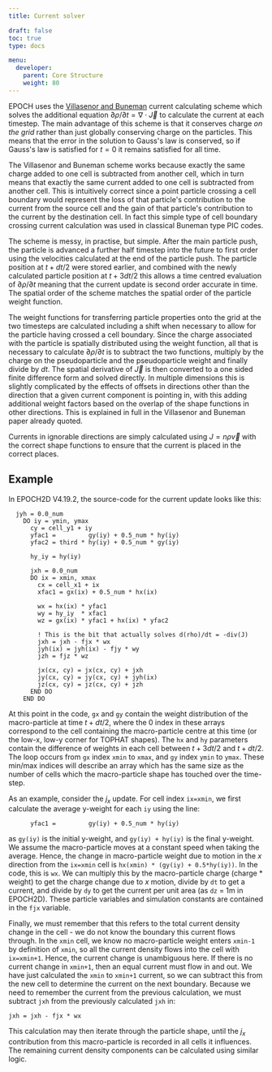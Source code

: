 ```yaml
---
title: Current solver

draft: false
toc: true
type: docs

menu:
  developer:
    parent: Core Structure
    weight: 80
---
```


EPOCH uses the [Villasenor and Buneman](https://www.sciencedirect.com/science/article/abs/pii/001046559290169Y)  current calculating scheme which
solves the additional equation
${\partial \rho}/{\partial t} = \nabla\cdot\vec{J}$ to
calculate the current at each timestep. The main advantage of this scheme is
that it conserves charge _on the grid_ rather than just globally conserving
charge on the particles. This means that the error in the solution to Gauss's
law is conserved, so if Gauss's law is satisfied for $t = 0$ it
remains satisfied for all time. 

The Villasenor and Buneman scheme works because exactly the same charge added
to one cell is subtracted from another cell, which in turn means that exactly
the same current added to one cell is subtracted from another cell. This is
intuitively correct since a point particle crossing a cell boundary would
represent the loss of that particle's contribution to the current from the
source cell and the gain of that particle's contribution to the current by the
destination cell. In fact this simple type of cell boundary crossing
current calculation was used in classical Buneman type PIC codes. 

The scheme is messy, in practise, but simple. After the main particle push, the
particle is advanced a further half timestep into the future to first order
using the velocities calculated at the end of the particle push. The particle
position at $t + dt/2$ were stored earlier, and combined with the newly
calculated particle position at $t + {3dt}/{2}$ this allows a time centred
evaluation of ${\partial \rho}/{\partial t}$ meaning that the current
update is second order accurate in time. The spatial order of the scheme
matches the spatial order of the particle weight function. 

The weight functions for transferring particle properties onto the grid at the
two timesteps are calculated including a shift when necessary to allow for the
particle having crossed a cell boundary. Since the charge associated with the
particle is spatially distributed using the weight function, all that is
necessary to calculate ${\partial \rho}/{\partial t}$ is to subtract the
two functions, multiply by the charge on the pseudoparticle and the
pseudoparticle weight and finally divide by $dt$. The spatial derivative of
$\vec{J}$ is then converted to a one sided finite difference form and solved
directly. In multiple dimensions this is slightly complicated by the effects of
offsets in directions other than the direction that a given current component
is pointing in, with this adding additional weight factors based on the overlap
of the shape functions in other directions. This is explained in full in the
Villasenor and Buneman paper already quoted. 

Currents in ignorable directions are simply calculated using $J = n\rho\vec{v}$
with the correct shape functions to ensure that the current is placed in the
correct places.

## Example

In EPOCH2D V4.19.2, the source-code for the current update looks like this:

```
  jyh = 0.0_num
    DO iy = ymin, ymax
      cy = cell_y1 + iy
      yfac1 =         gy(iy) + 0.5_num * hy(iy)
      yfac2 = third * hy(iy) + 0.5_num * gy(iy)

      hy_iy = hy(iy)

      jxh = 0.0_num
      DO ix = xmin, xmax
        cx = cell_x1 + ix
        xfac1 = gx(ix) + 0.5_num * hx(ix)

        wx = hx(ix) * yfac1
        wy = hy_iy  * xfac1
        wz = gx(ix) * yfac1 + hx(ix) * yfac2

        ! This is the bit that actually solves d(rho)/dt = -div(J)
        jxh = jxh - fjx * wx
        jyh(ix) = jyh(ix) - fjy * wy
        jzh = fjz * wz

        jx(cx, cy) = jx(cx, cy) + jxh
        jy(cx, cy) = jy(cx, cy) + jyh(ix)
        jz(cx, cy) = jz(cx, cy) + jzh
      END DO
    END DO
```

At this point in the code, `gx` and `gy` contain the weight distribution of 
the macro-particle at time $t+dt/2$, where the 0 index in these arrays
correspond to the cell containing the macro-particle centre at this time (or 
the low-x, low-y corner for TOPHAT shapes). The `hx` and `hy` parameters contain
the difference of weights in each cell between $t+3dt/2$ and $t+dt/2$. The loop 
occurs from `gx` index `xmin` to `xmax`, and `gy` index `ymin` to `ymax`. These 
min/max indices will describe an array which has the same size as the number of 
cells which the macro-particle shape has touched over the time-step.

As an example, consider the $j_x$ update. For cell index `ix=xmin`, we first
calculate the average y-weight for each `iy` using the line:

```
      yfac1 =         gy(iy) + 0.5_num * hy(iy)
```

as `gy(iy)` is the initial y-weight, and `gy(iy) + hy(iy)` is the final
y-weight. We assume the macro-particle moves at a constant speed when taking the
average. Hence, the change in macro-particle weight due to motion in the $x$ 
direction from the `ix=xmin` cell is `hx(xmin) * (gy(iy) + 0.5*hy(iy))`. In the 
code, this is `wx`. We can multiply this by the macro-particle charge 
(charge * weight) to get the charge change due to $x$ motion, divide by `dt` to 
get a current, and divide by `dy` to get the current per unit area 
(as `dz` = 1m in EPOCH2D). These particle variables and simulation constants are 
contained in the `fjx` variable.

Finally, we must remember that this refers to the total current density change 
in the cell - we do not know the boundary this current flows through. In the 
`xmin` cell, we know no macro-particle weight enters `xmin-1` by definition of 
`xmin`, so all the current density flows into the cell with `ix=xmin+1`. Hence,
the current change is unambiguous here. If there is no current change in 
`xmin+1`, then an equal current must flow in and out. We have just calculated 
the `xmin` to `xmin+1` current, so we can subtract this from the new cell to 
determine the current on the next boundary. Because we need to remember the 
current from the previous calculation, we must subtract `jxh` from the 
previously calculated `jxh` in:

```
jxh = jxh - fjx * wx
```

This calculation may then iterate through the particle shape, until the $j_x$ 
contribution from this macro-particle is recorded in all cells it influences. 
The remaining current density components can be calculated using similar logic.
